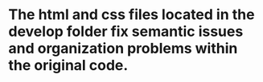 # The html and css files located in the develop folder fix semantic issues and organization problems within the original code. 
